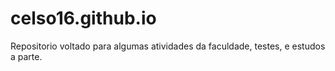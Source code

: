 # celso16.github.io
Repositorio voltado para algumas atividades da faculdade, testes, e estudos a parte.

